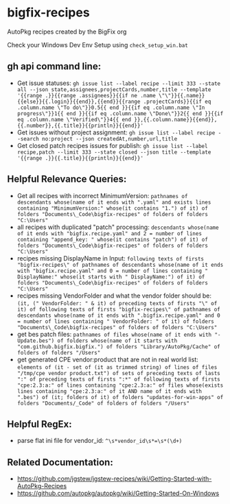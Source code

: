 # bigfix-recipes

AutoPkg recipes created by the BigFix org

Check your Windows Dev Env Setup using `check_setup_win.bat`

## gh api command line:

- Get issue statuses: `gh issue list --label recipe --limit 333 --state all --json state,assignees,projectCards,number,title --template '{{range .}}{{range .assignees}}{{if ne .name \"\"}}{{.name}}{{else}}{{.login}}{{end}},{{end}}{{range .projectCards}}{{if eq .column.name \"To do\"}}0.5{{ end }}{{if eq .column.name \"In progress\"}}1{{ end }}{{if eq .column.name \"Done\"}}2{{ end }}{{if eq .column.name \"Verified\"}}4{{ end }},{{.column.name}}{{end}},{{.number}},{{.title}}{{println}}{{end}}'`
- Get issues without project assignment: `gh issue list --label recipe --search no:project --json createdAt,number,url,title`
- Get closed patch recipes issues for publish: `gh issue list --label recipe,patch --limit 333 --state closed --json title --template '{{range .}}{{.title}}{{println}}{{end}}'`

## Helpful Relevance Queries:

- Get all recipes with incorrect MinimumVersion: `pathnames of descendants whose(name of it ends with ".yaml" and exists lines containing "MinimumVersion:" whose(it contains "1.") of it) of folders "Documents\_Code\bigfix-recipes" of folders of folders "C:\Users"`
- all recipes with duplicated "patch" processing: `descendants whose(name of it ends with "bigfix.recipe.yaml" and 2 = number of lines containing "append_key: " whose(it contains "patch") of it) of folders "Documents\_Code\bigfix-recipes" of folders of folders "C:\Users"`
- recipes missing DisplayName in Input: `following texts of firsts "bigfix-recipes\" of pathnames of descendants whose(name of it ends with "bigfix.recipe.yaml" and 0 = number of lines containing " DisplayName:" whose(it starts with " DisplayName:") of it) of folders "Documents\_Code\bigfix-recipes" of folders of folders "C:\Users"`
- recipes missing VendorFolder and what the vendor folder should be: `(it, (" VendorFolder: " & it) of preceding texts of firsts "\" of it) of following texts of firsts "bigfix-recipes\" of pathnames of descendants whose(name of it ends with ".bigfix.recipe.yaml" and 0 = number of lines containing " VendorFolder: " of it) of folders "Documents\_Code\bigfix-recipes" of folders of folders "C:\Users"`
- get bes patch files: `pathnames of files whose(name of it ends with "-Update.bes") of folders whose(name of it starts with "com.github.bigfix.bigfix.") of folders "Library/AutoPkg/Cache" of folders of folders "/Users"`
- get generated CPE vendor:product that are not in real world list: `elements of (it - set of (it as trimmed string) of lines of files "/tmp/cpe vendor product.txt") of sets of preceding texts of lasts ":" of preceding texts of firsts ":*" of following texts of firsts "cpe:2.3:a:" of lines containing "cpe:2.3:a:" of files whose(exists lines containing "cpe:2.3:a:" of it AND name of it ends with ".bes") of (it; folders of it) of folders "updates-for-win-apps" of folders "Documents/_Code" of folders of folders "/Users"`

## Helpful RegEx:

- parse flat ini file for vendor_id: `^\s*vendor_id\s*=\s*(\d+)`

## Related Documentation:

- https://github.com/jgstew/jgstew-recipes/wiki/Getting-Started-with-AutoPkg-Recipes
- https://github.com/autopkg/autopkg/wiki/Getting-Started-On-Windows
